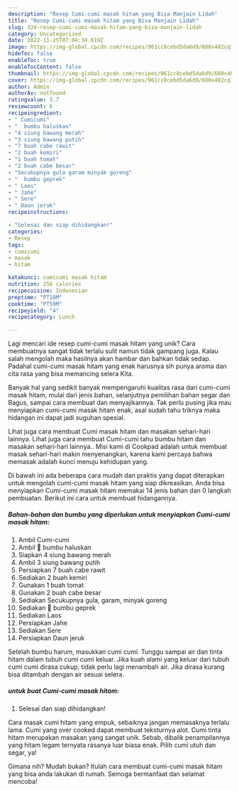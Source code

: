 ```yaml
---
description: "Resep Cumi-cumi masak hitam yang Bisa Manjain Lidah"
title: "Resep Cumi-cumi masak hitam yang Bisa Manjain Lidah"
slug: 324-resep-cumi-cumi-masak-hitam-yang-bisa-manjain-lidah
category: Uncategorized
date: 2022-11-25T07:04:34.619Z
image: https://img-global.cpcdn.com/recipes/961cc8cebd5da6d9/680x482cq70/cumi-cumi-masak-hitam-foto-resep-utama.jpg
hideToc: false
enableToc: true
enableTocContent: false
thumbnail: https://img-global.cpcdn.com/recipes/961cc8cebd5da6d9/680x482cq70/cumi-cumi-masak-hitam-foto-resep-utama.jpg
cover: https://img-global.cpcdn.com/recipes/961cc8cebd5da6d9/680x482cq70/cumi-cumi-masak-hitam-foto-resep-utama.jpg
author: Admin
authorAv: notfound
ratingvalue: 3.7
reviewcount: 6
recipeingredient:
- " Cumicumi"
- "  bumbu haluskan"
- "4 siung bawang merah"
- "3 siung bawang putih"
- "7 buah cabe rawit"
- "2 buah kemiri"
- "1 buah tomat"
- "2 buah cabe besar"
- "Secukupnya gula garam minyak goreng"
- "  bumbu geprek"
- " Laos"
- " Jahe"
- " Sere"
- " Daun jeruk"
recipeinstructions:

- "Selesai dan siap dihidangkan!"
categories:
- Resep
tags:
- cumicumi
- masak
- hitam

katakunci: cumicumi masak hitam 
nutrition: 256 calories
recipecuisine: Indonesian
preptime: "PT18M"
cooktime: "PT59M"
recipeyield: "4"
recipecategory: Lunch

---
```





Lagi mencari ide resep cumi-cumi masak hitam yang unik? Cara membuatnya sangat tidak terlalu sulit namun tidak gampang juga. Kalau salah mengolah maka hasilnya akan hambar dan bahkan tidak sedap. Padahal cumi-cumi masak hitam yang enak harusnya sih punya aroma dan cita rasa yang bisa memancing selera Kita.





Banyak hal yang sedikit banyak mempengaruhi kualitas rasa dari cumi-cumi masak hitam, mulai dari jenis bahan, selanjutnya pemilihan bahan segar dan Bagus, sampai cara membuat dan menyajikannya. Tak perlu pusing jika mau menyiapkan cumi-cumi masak hitam enak,      asal sudah tahu triknya maka hidangan ini dapat jadi suguhan spesial.














Lihat juga cara membuat Cumi masak hitam dan masakan sehari-hari lainnya. Lihat juga cara membuat Cumi-cumi tahu bumbu hitam dan masakan sehari-hari lainnya.. Misi kami di Cookpad adalah untuk membuat masak sehari-hari makin menyenangkan, karena kami percaya bahwa memasak adalah kunci menuju kehidupan yang.






Di bawah ini ada beberapa cara mudah dan praktis yang dapat diterapkan untuk mengolah cumi-cumi masak hitam yang siap dikreasikan. Anda bisa menyiapkan Cumi-cumi masak hitam memakai 14 jenis bahan dan 0 langkah pembuatan. Berikut ini cara untuk membuat hidangannya.

<!--inarticleads1-->

##### Bahan-bahan dan bumbu yang diperlukan untuk menyiapkan Cumi-cumi masak hitam:

1. Ambil  Cumi-cumi
1. Ambil  🦑 bumbu haluskan
1. Siapkan 4 siung bawang merah
1. Ambil 3 siung bawang putih
1. Persiapkan 7 buah cabe rawit
1. Sediakan 2 buah kemiri
1. Gunakan 1 buah tomat
1. Gunakan 2 buah cabe besar
1. Sediakan Secukupnya gula, garam, minyak goreng
1. Sediakan  🦑 bumbu geprek
1. Sediakan  Laos
1. Persiapkan  Jahe
1. Sediakan  Sere
1. Persiapkan  Daun jeruk


Setelah bumbu harum, masukkan cumi cumi. Tunggu sampai air dan tinta hitam dalam tubuh cumi cumi keluar. Jika kuah alami yang keluar dari tubuh cumi cumi dirasa cukup, tidak perlu lagi menambah air. Jika dirasa kurang bisa ditambah dengan air sesuai selera. 

<!--inarticleads2-->

#####  untuk buat Cumi-cumi masak hitam:


1. Selesai dan siap dihidangkan!

Cara masak cumi hitam yang empuk, sebaiknya jangan memasaknya terlalu lama. Cumi yang over cooked dapat membuat teksturnya alot. Cumi tinta hitam merupakan masakan yang sangat unik. Sebab, dibalik penampilannya yang hitam legam ternyata rasanya luar biasa enak. Pilih cumi utuh dan segar, ya! 

Gimana nih? Mudah bukan? Itulah cara membuat cumi-cumi masak hitam yang bisa anda lakukan di rumah. Semoga bermanfaat dan selamat mencoba!
